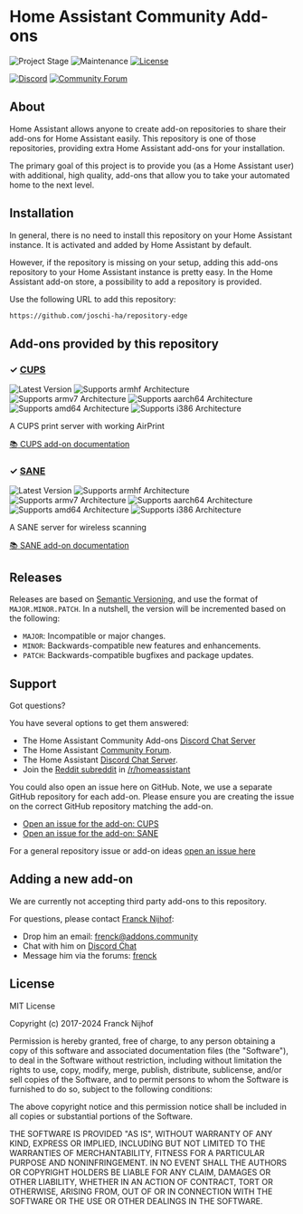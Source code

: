# Home Assistant Community Add-ons

![Project Stage][project-stage-shield]
![Maintenance][maintenance-shield]
[![License][license-shield]](LICENSE.md)

[![Discord][discord-shield]][discord]
[![Community Forum][forum-shield]][forum]

## About

Home Assistant allows anyone to create add-on repositories to share their
add-ons for Home Assistant easily. This repository is one of those repositories,
providing extra Home Assistant add-ons for your installation.

The primary goal of this project is to provide you (as a Home Assistant user)
with additional, high quality, add-ons that allow you to take your automated
home to the next level.

## Installation

In general, there is no need to install this repository on your
Home Assistant instance. It is activated and added by Home Assistant
by default.

However, if the repository is missing on your setup, adding this add-ons
repository to your Home Assistant instance is pretty easy. In the
Home Assistant add-on store, a possibility to add a repository is provided.

Use the following URL to add this repository:

```txt
https://github.com/joschi-ha/repository-edge
```

## Add-ons provided by this repository

### &#10003; [CUPS][addon-cups-airprint]

![Latest Version][cups-airprint-version-shield]
![Supports armhf Architecture][cups-airprint-armhf-shield]
![Supports armv7 Architecture][cups-airprint-armv7-shield]
![Supports aarch64 Architecture][cups-airprint-aarch64-shield]
![Supports amd64 Architecture][cups-airprint-amd64-shield]
![Supports i386 Architecture][cups-airprint-i386-shield]

A CUPS print server with working AirPrint

[:books: CUPS add-on documentation][addon-doc-cups-airprint]

### &#10003; [SANE][addon-sane-scanner]

![Latest Version][sane-scanner-version-shield]
![Supports armhf Architecture][sane-scanner-armhf-shield]
![Supports armv7 Architecture][sane-scanner-armv7-shield]
![Supports aarch64 Architecture][sane-scanner-aarch64-shield]
![Supports amd64 Architecture][sane-scanner-amd64-shield]
![Supports i386 Architecture][sane-scanner-i386-shield]

A SANE server for wireless scanning

[:books: SANE add-on documentation][addon-doc-sane-scanner]

## Releases

Releases are based on [Semantic Versioning][semver], and use the format
of ``MAJOR.MINOR.PATCH``. In a nutshell, the version will be incremented
based on the following:

- ``MAJOR``: Incompatible or major changes.
- ``MINOR``: Backwards-compatible new features and enhancements.
- ``PATCH``: Backwards-compatible bugfixes and package updates.

## Support

Got questions?

You have several options to get them answered:

- The Home Assistant Community Add-ons [Discord Chat Server][discord]
- The Home Assistant [Community Forum][forum].
- The Home Assistant [Discord Chat Server][discord-ha].
- Join the [Reddit subreddit][reddit] in [/r/homeassistant][reddit]

You could also open an issue here on GitHub. Note, we use a separate
GitHub repository for each add-on. Please ensure you are creating the issue
on the correct GitHub repository matching the add-on.

- [Open an issue for the add-on: CUPS][cups-airprint-issue]
- [Open an issue for the add-on: SANE][sane-scanner-issue]

For a general repository issue or add-on ideas [open an issue here][issue]

## Adding a new add-on

We are currently not accepting third party add-ons to this repository.

For questions, please contact [Franck Nijhof][frenck]:

- Drop him an email: frenck@addons.community
- Chat with him on [Discord Chat][discord]
- Message him via the forums: [frenck][forum-frenck]

## License

MIT License

Copyright (c) 2017-2024 Franck Nijhof

Permission is hereby granted, free of charge, to any person obtaining a copy
of this software and associated documentation files (the "Software"), to deal
in the Software without restriction, including without limitation the rights
to use, copy, modify, merge, publish, distribute, sublicense, and/or sell
copies of the Software, and to permit persons to whom the Software is
furnished to do so, subject to the following conditions:

The above copyright notice and this permission notice shall be included in all
copies or substantial portions of the Software.

THE SOFTWARE IS PROVIDED "AS IS", WITHOUT WARRANTY OF ANY KIND, EXPRESS OR
IMPLIED, INCLUDING BUT NOT LIMITED TO THE WARRANTIES OF MERCHANTABILITY,
FITNESS FOR A PARTICULAR PURPOSE AND NONINFRINGEMENT. IN NO EVENT SHALL THE
AUTHORS OR COPYRIGHT HOLDERS BE LIABLE FOR ANY CLAIM, DAMAGES OR OTHER
LIABILITY, WHETHER IN AN ACTION OF CONTRACT, TORT OR OTHERWISE, ARISING FROM,
OUT OF OR IN CONNECTION WITH THE SOFTWARE OR THE USE OR OTHER DEALINGS IN THE
SOFTWARE.

[addon-cups-airprint]: https://github.com/joschi-ha/addon-cups-airprint/tree/12cfc68
[addon-doc-cups-airprint]: https://github.com/joschi-ha/addon-cups-airprint/blob/12cfc68/README.md
[cups-airprint-issue]: https://github.com/joschi-ha/addon-cups-airprint/issues
[cups-airprint-version-shield]: https://img.shields.io/badge/version-12cfc68-blue.svg
[cups-airprint-aarch64-shield]: https://img.shields.io/badge/aarch64-yes-green.svg
[cups-airprint-amd64-shield]: https://img.shields.io/badge/amd64-yes-green.svg
[cups-airprint-armhf-shield]: https://img.shields.io/badge/armhf-yes-green.svg
[cups-airprint-armv7-shield]: https://img.shields.io/badge/armv7-yes-green.svg
[cups-airprint-i386-shield]: https://img.shields.io/badge/i386-yes-green.svg
[addon-sane-scanner]: https://github.com/joschi-ha/addon-sane/tree/352d073
[addon-doc-sane-scanner]: https://github.com/joschi-ha/addon-sane/blob/352d073/README.md
[sane-scanner-issue]: https://github.com/joschi-ha/addon-sane/issues
[sane-scanner-version-shield]: https://img.shields.io/badge/version-352d073-blue.svg
[sane-scanner-aarch64-shield]: https://img.shields.io/badge/aarch64-yes-green.svg
[sane-scanner-amd64-shield]: https://img.shields.io/badge/amd64-yes-green.svg
[sane-scanner-armhf-shield]: https://img.shields.io/badge/armhf-yes-green.svg
[sane-scanner-armv7-shield]: https://img.shields.io/badge/armv7-yes-green.svg
[sane-scanner-i386-shield]: https://img.shields.io/badge/i386-yes-green.svg
[awesome-shield]: https://img.shields.io/badge/awesome%3F-yes-brightgreen.svg
[awesome]: https://awesome-ha.com
[discord-ha]: https://discord.gg/c5DvZ4e
[discord-shield]: https://img.shields.io/discord/478094546522079232.svg
[discord]: https://discord.me/hassioaddons
[forum-frenck]: https://community.home-assistant.io/u/frenck/?u=frenck
[forum-shield]: https://img.shields.io/badge/community-forum-brightgreen.svg
[forum]: https://community.home-assistant.io?u=frenck
[frenck]: https://github.com/frenck
[gitlabci-shield]: https://gitlab.com/joschi-ha/repository-edge/badges/master/pipeline.svg
[gitlabci]: https://gitlab.com/joschi-ha/repository-edge/pipelines
[issue]: https://github.com/joschi-ha/repository-edge/issues
[license-shield]: https://img.shields.io/github/license/joschi-ha/repository-edge.svg
[maintenance-shield]: https://img.shields.io/maintenance/yes/2024.svg
[project-stage-shield]: https://img.shields.io/badge/project%20stage-production%20ready-brightgreen.svg
[reddit]: https://reddit.com/r/homeassistant
[semver]: http://semver.org/spec/v2.0.0.html